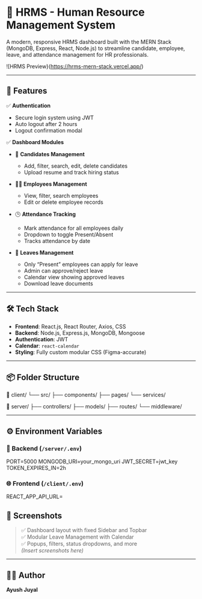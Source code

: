 # 💼 HRMS - Human Resource Management System

A modern, responsive HRMS dashboard built with the MERN Stack (MongoDB, Express, React, Node.js) to streamline candidate, employee, leave, and attendance management for HR professionals.

![HRMS Preview}(https://hrms-mern-stack.vercel.app/)

---

## 🚀 Features

✅ **Authentication**  
- Secure login system using JWT  
- Auto logout after 2 hours  
- Logout confirmation modal  

✅ **Dashboard Modules**  
- 📄 **Candidates Management**  
  - Add, filter, search, edit, delete candidates  
  - Upload resume and track hiring status  

- 👩‍💼 **Employees Management**  
  - View, filter, search employees  
  - Edit or delete employee records  

- 🕒 **Attendance Tracking**  
  - Mark attendance for all employees daily  
  - Dropdown to toggle Present/Absent  
  - Tracks attendance by date  

- 🌴 **Leaves Management**  
  - Only “Present” employees can apply for leave  
  - Admin can approve/reject leave  
  - Calendar view showing approved leaves  
  - Download leave documents  

---

## 🛠 Tech Stack

- **Frontend**: React.js, React Router, Axios, CSS  
- **Backend**: Node.js, Express.js, MongoDB, Mongoose  
- **Authentication**: JWT  
- **Calendar**: `react-calendar`  
- **Styling**: Fully custom modular CSS (Figma-accurate)

---

## 📦 Folder Structure

📁 client/
└── src/
├── components/
├── pages/
└── services/

📁 server/
├── controllers/
├── models/
├── routes/
└── middleware/

---

## ⚙️ Environment Variables

### 🔐 Backend (`/server/.env`)

PORT=5000
MONGODB_URI=your_mongo_uri
JWT_SECRET=jwt_key
TOKEN_EXPIRES_IN=2h

### 🌐 Frontend (`/client/.env`)

REACT_APP_API_URL=

## 📸 Screenshots

> ✅ Dashboard layout with fixed Sidebar and Topbar  
> ✅ Modular Leave Management with Calendar  
> ✅ Popups, filters, status dropdowns, and more  
> *(Insert screenshots here)*

---

## 👨‍💻 Author

**Ayush Juyal**  
